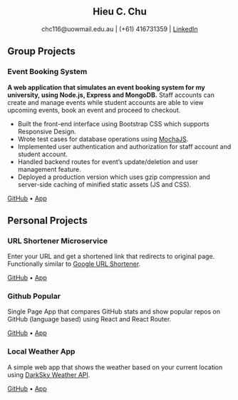 <h2 align="center" class="name">Hieu C. Chu</h2>
<p align="center">
  chc116@uowmail.edu.au |
  (+61) 416731359 |   
  <a href="https://www.linkedin.com/in/hieucchu/" alt="linked-in">LinkedIn</a> 
</p>  

## Group Projects
### Event Booking System
**A web application that simulates an event booking system for my university, using Node.js, Express and MongoDB.** Staff accounts can create and manage events while student accounts are able to view upcoming events, book an event and proceed to checkout.   
- Built the front-end interface using Bootstrap CSS which supports Responsive Design.  
- Wrote test cases for database operations using [MochaJS](https://mochajs.org/).  
- Implemented user authentication and authorization for staff account and student account.  
- Handled backend routes for event’s update/deletion and user management feature.
- Deployed a production version which uses gzip compression and server-side caching of minified static assets (JS and CSS).  

[GitHub](https://github.com/aaazureee/uow-event) •
[App](https://uow-event.herokuapp.com)
  
## Personal Projects
### URL Shortener Microservice
Enter your URL and get a shortened link that redirects to original page. Functionally similar to [Google URL Shortener](https://goo.gl).  

[GitHub](https://github.com/aaazureee/url-shortener) •
[App](https://link-sh.herokuapp.com)

### Github Popular
Single Page App that compares GitHub stats and show popular repos on GitHub (language based) using React and React Router.  

[GitHub](https://github.com/aaazureee/gh-battle-popular) •
[App](https://gh-battle-popular.firebaseapp.com)

### Local Weather App
A simple web app that shows the weather based on your current location using [DarkSky Weather API](https://darksky.net/dev).

[GitHub](https://github.com/aaazureee/local-weather) •
[App](https://aaazureee.github.io/local-weather)
